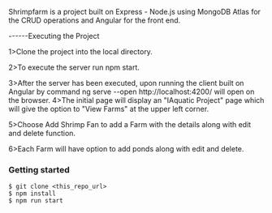 Shrimpfarm is a project built on Express - Node.js using MongoDB Atlas for the CRUD operations and Angular for the front end.

------Executing the Project

1>Clone the project into the local directory.

2>To execute the server run npm start.

3>After the server has been executed, upon running the client  built on Angular by command ng serve --open
    http://localhost:4200/ will open on the browser.
4>The initial page will display an "IAquatic Project" page which will give the option to "View Farms" at the upper left corner.

5>Choose Add Shrimp Fan to add a Farm with the details along with edit and delete function.

6>Each Farm will have option to add ponds along with edit and delete.

### Getting started
```
$ git clone <this_repo_url>
$ npm install
$ npm run start
```



